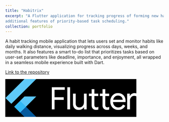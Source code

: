 ```yaml
---
title: "Habitrix"
excerpt: "A Flutter application for tracking progress of forming new habits and visualising over defined periods of time, with
additional features of priority-based task scheduling."
collection: portfolio
---
```



A habit tracking mobile application that lets users set and monitor habits like daily walking distance, visualizing progress across days, weeks, and months. It also features a smart to-do list that prioritizes tasks based on user-set parameters like deadline, importance, and enjoyment, all wrapped in a seamless mobile experience built with Dart.

[Link to the repository](https://github.com/Metalicana/habitrix)

![Flutter](/images/flutter.png)